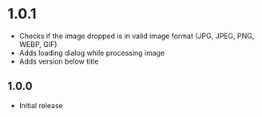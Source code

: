 # 1.0.1

- Checks if the image dropped is in valid image format (JPG, JPEG, PNG, WEBP, GIF)
- Adds loading dialog while processing image
- Adds version below title

## 1.0.0

- Initial release
